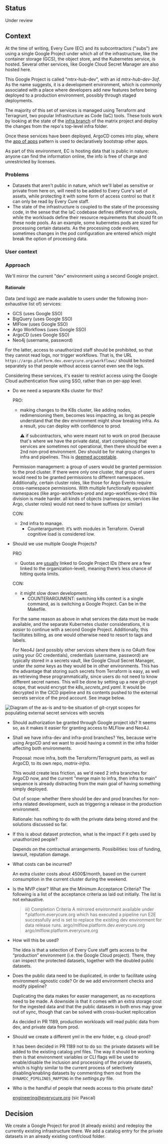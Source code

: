 ## Status

Under review

## Context

At the time of writing, Every Cure (EC) and its subcontractors ("subs")
are using a single Google Project under which all of the
infrastructure, like the container storage (GCS), the object store, and
the Kubernetes service, is hosted. Several other services, like Google
Cloud Secret Manager are also hosted here.

This Google Project is called "mtrx-hub-dev", with an id
_mtrx-hub-dev-3of_. As the name suggests, it is a development
environment, which is commonly associated with a place where developers
add new features before being deployed to a production environment,
possibly through staged deployments.

The majority of this set of services is managed using Terraform and Terragrunt,
two popular Infrastructure as Code (IaC) tools. These tools work by looking at
the state of the [infra
branch](https://github.com/everycure-org/matrix/tree/infra) of the matrix
project and deploy the changes from the repo's top-level infra folder.

Once these services have been deployed, ArgoCD comes into play, where the [app
of apps](https://argo-cd.readthedocs.io/en/latest/operator-manual/cluster-bootstrapping/#app-of-apps-pattern)
pattern is used to declaratively bootstrap other apps.

As part of this environment, EC is hosting data that is public in nature:
anyone can find the information online, the info is free of charge and
unrestricted by licenses.


### Problems

- Datasets that aren't public in nature, which we'll label as sensitive or
  private from here on, will need to be added to Every Cure's set of assets,
  while protecting it with some form of access control so that it can only be
  read by Every Cure staff.
- The state of the infrastructure is coupled to the state of the processing
  code, in the sense that the IaC codebase defines different node pools, while
  the workloads define their resource requirements that should fit on these node
   pools. As an example, some kubernetes pods are sized for processing certain
  datasets. As the processing code evolves, sometimes changes in the pod
  configuration are entered which might break the option of processing data.

### User context

### Approach

We'll mirror the current "dev" environment using a second Google project.

#### Rationale

Data (and logs) are made available to users under the following (non-exhaustive
list of) services:

- GCS (uses Google SSO)
- BigQuery (uses Google SSO)
- MlFlow (uses Google SSO)
- Argo Workflows (uses Google SSO)
- ArgoCD (uses Google SSO)
- Neo4j (username, password)

For the latter, access to unauthorized staff should be prohibited, so that they
cannot read logs, nor trigger workflows. That is, the URL
`https://argo.platform.dev.everycure.org/workflows/` should be hosted
separately so that people without access cannot even see the logs.

Considering these services, it's easier to restrict access using the Google
Cloud authentication flow using SSO, rather than on per-app level.

- Do we need a separate K8s cluster for this?

  PRO:

   - making changes to the K8s cluster, like adding nodes, redimensioning them,
     becomes less impacting, as long as people understand that the dev environment
     might show breaking infra. As a result, you can deploy with confidence to prod.

     :warning: if subcontractors, who were meant not to work on prod (because
	that's where we have the private data), start complaining that services are
	sometimes not operational, then there should be even a 2nd non-prod
	environment. Dev should be for making changes to infra and pipelines. This is
	[deemed acceptable](https://github.com/everycure-org/matrix/pull/1189/files#r1967251696).

   Permission management: a group of users would be granted permission to the prod
   cluster. If there were only one cluster, that group of users would need to be
   granted permissions to different namespaces. Additionally, certain cluster
   roles, like those for Argo Events require cross-namespace permissions. With
   multiple functionally equivalent namespaces (like argo-workflows-prod and
   argo-workflows-dev) this division is made harder.  all kinds of objects
   (namespaces, services like Argo, cluster roles) would not need to have suffixes
   (or similar)
 
  CON:

  - 2nd infra to manage.
    - Counterargument: it’s with modules in Terraform. Overall cognitive load is considered low.

- Should we use multiple Google Projects?
  
  PRO

  - Quotas are [usually](https://cloud.google.com/docs/quotas/view-manage)
    linked to Google Project IDs (there are a few linked to the
    organization-level), meaning there’s less chance of hitting quota limits.

  CON:

  - it might slow down development.
    - COUNTERARGUMENT: switching k8s context is a single command, as is
      switching a Google Project. Can be in the Makefile.

   For the same reason as above in what services the data must be made available,
   and the separate Kubernetes cluster considerations, it is _easier_ to continue
   with a second Google Project.  Additionally, this facilitates billing, as one
   would otherwise need to resort to tags and labels.
   
   For Neo4J (and possibly other services where there is no OAuth flow using your
   GC credentials), credentials (username, password) are typically stored in a
   secrets vault, like Google Cloud Secret Manager, under _the same_ keys as they would
   be in other environments. This has the advantage that storing such secrets from
   Terraform is easy, as well as retrieving these programmatically, since users do
   not need to know different secret names.
   This will be done by setting up a new git-crypt scope, that would encrypt the
   _k8s_secrets_prd.yaml_. It would be decrypted in the CICD pipeline and its
   contents pushed to the external secrets service of the prod account. See image below.

 ![Diagram of the as-is and to-be situation of git-crypt scopes for populating external secret services with secrets](../../assets/img/git-crypt-prod.excalidraw.svg "Upcoming changes to the git-crypt scopes")

- Should authorization be granted through Google project ids?
  It seems so, as it makes it easier for granting access to MLFlow and Neo4J.

- Shall we have infra-dev and infra-prod branches?  Yes, because we’re using
  ArgoCD and we want to avoid having a commit in the infra folder affecting both
  environments.

  Proposal: move infra, both the Terraform/Terragrunt parts, as well as ArgoCD,
  to its own repo, _matrix-infra_.  

  This would create less friction, as we'd need 2 infra branches for ArgoCD
  now, and the current "merge main to infra, then infra to main" sequence is
  already distracting from the main goal of having something simply deployed.

  Out of scope: whether there should be dev and prod branches for non-infra
  related development, such as triggering a release in the production
  environment. 

  Rationale: has nothing to do with the private data being stored and the
  solutions discussed so far.


- If this is about dataset protection, what is the impact if it gets used by
  unauthorized people?

  Depends on the contractual arrangements. Possibilities: loss of funding,
  lawsuit, reputation damage.

- What costs can be incurred?

  An extra cluster costs about 4500$/month, based on the current consumption in
  the current cluster during the weekend.

- Is the MVP clear? What are the Minimum Acceptance Criteria?
  The following is a list of the acceptance criteria as laid out initially. The list is not exhaustive.

  > iii) Completion Criteria
  > A mirrored environment available under *.platform.everycure.org which has executed a pipeline run E2E successfully and is set to replace the existing dev environment for data release runs. 
  > argo/mlflow.platform.dev.everycure.org
  > argo/mlflow.platform.everycure.org

- How will this be used?

  The idea is that a selection of Every Cure staff gets access to the
  “production” environment (i.e. the Google Cloud project). There, they can
  inspect the protected datasets, together with the doubled public datasets.

- Does the public data need to be duplicated, in order to facilitate using
  environment-agnostic code? Or de we add environment checks and modify
  pipeline?

  Duplicating the data makes for easier management, as no exceptions need to be
  made. A downside is that it comes with an extra storage cost for the ingested
  data and that the public datasets in both envs may grow out of sync, though
  that can be solved with cross-bucket repliccation

  As decided in PR 1189, production workloads will read public data from dev,
  and private data from prod.

- Should we create a different yml in the env folder, e.g. cloud-prod?

  It has been decided in PR 1189 not to do so: the private datasets will be
  added to the existing catalog.yml files. The way it should be working then is
  that environment variables or CLI flags will be used to enable/disable the
  inclusion and processing of the private datasets, which is highly similar to
  the current process of selectively disabling/enabling datasets by commenting
  them out from the `DYNAMIC_PIPELINES_MAPPING` in the _settings.py_ file.

- Who is the handful of people that needs access to this private data?

  engineering@everycure.org (sic Pascal)

## Decision

We create a Google Project for prod (it already exists) and redeploy the
currently existing infrastructure there.  We add a catalog entry for the
private datasets in an already existing conf/cloud folder.


